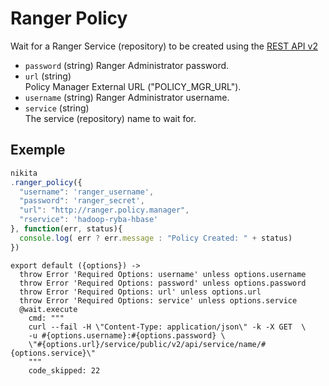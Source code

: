 
# Ranger Policy

Wait for a Ranger Service (repository) to be created using the [REST API v2](https://cwiki.apache.org/confluence/display/RANGER/Apache+Ranger+0.6+-+REST+APIs+for+Service+Definition%2C+Service+and+Policy+Management#ApacheRanger0.6-RESTAPIsforServiceDefinition,ServiceandPolicyManagement-CreatePolicy)

* `password` (string)
  Ranger Administrator password.
* `url` (string)   
  Policy Manager External URL ("POLICY\_MGR\_URL").
* `username` (string)
  Ranger Administrator username.
* `service` (string)   
  The service (repository) name to wait for.


## Exemple

```js
nikita
.ranger_policy({
  "username": 'ranger_username',
  "password": 'ranger_secret',
  "url": "http://ranger.policy.manager",
  "rservice": 'hadoop-ryba-hbase'
}, function(err, status){
  console.log( err ? err.message : "Policy Created: " + status)
})
```

    export default ({options}) ->
      throw Error 'Required Options: username' unless options.username
      throw Error 'Required Options: password' unless options.password
      throw Error 'Required Options: url' unless options.url
      throw Error 'Required Options: service' unless options.service
      @wait.execute
        cmd: """
        curl --fail -H \"Content-Type: application/json\" -k -X GET  \
        -u #{options.username}:#{options.password} \
        \"#{options.url}/service/public/v2/api/service/name/#{options.service}\"
        """
        code_skipped: 22
